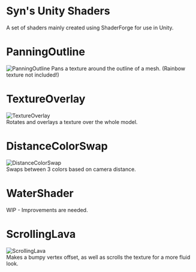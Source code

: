 # Syn's Unity Shaders
A set of shaders mainly created using ShaderForge for use in Unity.  
  
# PanningOutline
![PanningOutline](https://imgur.com/a4L4G6h.gif)
Pans a texture around the outline of a mesh. (Rainbow texture not included!)  
  
# TextureOverlay
![TextureOverlay](https://i.gyazo.com/2cc5539826f783f16aec87c191156b58.gif)  
Rotates and overlays a texture over the whole model.  
  
# DistanceColorSwap
![DistanceColorSwap](https://i.gyazo.com/2d6130eb0e0174b39b112d05c1a8a351.gif)  
Swaps between 3 colors based on camera distance.  
  
# WaterShader
WIP - Improvements are needed.
  
# ScrollingLava
![ScrollingLava](https://i.gyazo.com/793a40eea5b03a8b1ceb45803d359bcf.gif)  
Makes a bumpy vertex offset, as well as scrolls the texture for a more fluid look.
